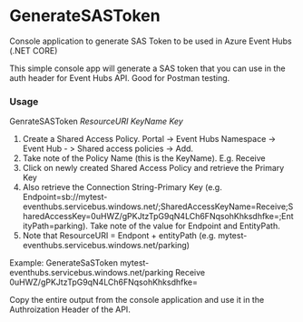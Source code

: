 # GenerateSASToken
Console application to generate SAS Token to be used in Azure Event Hubs (.NET CORE)

This simple console app will generate a SAS token that you can use in the auth header for Event Hubs API. Good for Postman testing.

### Usage
GenrateSASToken _ResourceURI_ _KeyName_ _Key_

1. Create a Shared Access Policy. Portal -> Event Hubs Namespace -> Event Hub - > Shared access policies -> Add.
1. Take note of the Policy Name (this is the KeyName). E.g. Receive
1. Click on newly created Shared Access Policy and retrieve the Primary Key
1. Also retrieve the Connection String-Primary Key (e.g. Endpoint=sb://mytest-eventhubs.servicebus.windows.net/;SharedAccessKeyName=Receive;SharedAccessKey=0uHWZ/gPKJtzTpG9qN4LCh6FNqsohKhksdhfke=;EntityPath=parking). Take note of the value for Endpoint and EntityPath.
1. Note that ResourceURI = Endpont + entityPath (e.g. mytest-eventhubs.servicebus.windows.net/parking)

Example: GenerateSaSToken mytest-eventhubs.servicebus.windows.net/parking Receive 0uHWZ/gPKJtzTpG9qN4LCh6FNqsohKhksdhfke=

Copy the entire  output from the console application and use it in the Authroization Header of the API.
